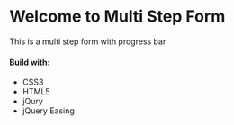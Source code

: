# Welcome to Multi Step Form

This is a multi step form with progress bar

#### Build with:
* CSS3
* HTML5
* jQury
* jQuery Easing

